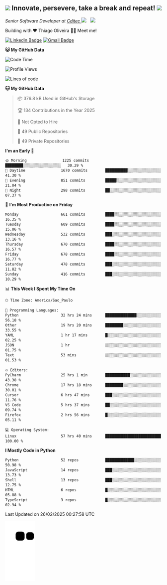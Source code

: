 <h2><img src="https://emojis.slackmojis.com/emojis/images/1531849430/4246/blob-sunglasses.gif?1531849430" width="30"/> Innovate, persevere, take a break and repeat! <img src="https://media.giphy.com/media/12oufCB0MyZ1Go/giphy.gif" width="50"></h2>
<img align='right' src="https://media.giphy.com/media/M9gbBd9nbDrOTu1Mqx/giphy.gif" width="230">
<p><em>Senior Software Developer at <a href="https://www.cditec.com.br/">Cditec
</a><img src="https://media.giphy.com/media/WUlplcMpOCEmTGBtBW/giphy.gif" width="30"> 
</em></p>



Building with ❤️ Thiago Oliveira 👋🏽 Meet me!

[![Linkedin Badge](https://img.shields.io/badge/-Thiago-blue?style=flat-square&logo=Linkedin&logoColor=white&link=https://www.linkedin.com/in/tgmarinho/)](https://www.linkedin.com/in/thiagoceconelo/) 
[![Gmail Badge](https://img.shields.io/badge/-thiceconelo@gmail.com-c14438?style=flat-square&logo=Gmail&logoColor=white&link=mailto:thiceconelo@gmail.com)](mailto:thiceconelo@gmail.com)

</em></p>

<!-- <span style="height ">
![Anurag's GitHub stats](https://github-readme-stats.vercel.app/api?username=arthurspk&show_icons=true&theme=tokyonight)
</span> -->

**🐱 My GitHub Data** 
<!--START_SECTION:waka-->
![Code Time](http://img.shields.io/badge/Code%20Time-2%2C673%20hrs%2037%20mins-blue)

![Profile Views](http://img.shields.io/badge/Profile%20Views-0-blue)

![Lines of code](https://img.shields.io/badge/From%20Hello%20World%20I%27ve%20Written-5.7%20million%20lines%20of%20code-blue)

**🐱 My GitHub Data** 

> 📦 376.8 kB Used in GitHub's Storage 
 > 
> 🏆 134 Contributions in the Year 2025
 > 
> 🚫 Not Opted to Hire
 > 
> 📜 49 Public Repositories 
 > 
> 🔑 49 Private Repositories 
 > 
**I'm an Early 🐤** 

```text
🌞 Morning                1225 commits        ████████░░░░░░░░░░░░░░░░░   30.29 % 
🌆 Daytime                1670 commits        ██████████░░░░░░░░░░░░░░░   41.30 % 
🌃 Evening                851 commits         █████░░░░░░░░░░░░░░░░░░░░   21.04 % 
🌙 Night                  298 commits         ██░░░░░░░░░░░░░░░░░░░░░░░   07.37 % 
```
📅 **I'm Most Productive on Friday** 

```text
Monday                   661 commits         ████░░░░░░░░░░░░░░░░░░░░░   16.35 % 
Tuesday                  609 commits         ████░░░░░░░░░░░░░░░░░░░░░   15.06 % 
Wednesday                532 commits         ███░░░░░░░░░░░░░░░░░░░░░░   13.16 % 
Thursday                 670 commits         ████░░░░░░░░░░░░░░░░░░░░░   16.57 % 
Friday                   678 commits         ████░░░░░░░░░░░░░░░░░░░░░   16.77 % 
Saturday                 478 commits         ███░░░░░░░░░░░░░░░░░░░░░░   11.82 % 
Sunday                   416 commits         ███░░░░░░░░░░░░░░░░░░░░░░   10.29 % 
```


📊 **This Week I Spent My Time On** 

```text
🕑︎ Time Zone: America/Sao_Paulo

💬 Programming Languages: 
Python                   32 hrs 24 mins      ██████████████░░░░░░░░░░░   56.18 % 
Other                    19 hrs 20 mins      ████████░░░░░░░░░░░░░░░░░   33.55 % 
YAML                     1 hr 17 mins        █░░░░░░░░░░░░░░░░░░░░░░░░   02.25 % 
JSON                     1 hr                ░░░░░░░░░░░░░░░░░░░░░░░░░   01.75 % 
Text                     53 mins             ░░░░░░░░░░░░░░░░░░░░░░░░░   01.53 % 

🔥 Editors: 
PyCharm                  25 hrs 1 min        ███████████░░░░░░░░░░░░░░   43.38 % 
Chrome                   17 hrs 18 mins      ████████░░░░░░░░░░░░░░░░░   30.01 % 
Cursor                   6 hrs 47 mins       ███░░░░░░░░░░░░░░░░░░░░░░   11.76 % 
VS Code                  5 hrs 37 mins       ██░░░░░░░░░░░░░░░░░░░░░░░   09.74 % 
Firefox                  2 hrs 56 mins       █░░░░░░░░░░░░░░░░░░░░░░░░   05.11 % 

💻 Operating System: 
Linux                    57 hrs 40 mins      █████████████████████████   100.00 % 
```

**I Mostly Code in Python** 

```text
Python                   52 repos            █████████████░░░░░░░░░░░░   50.98 % 
JavaScript               14 repos            ███░░░░░░░░░░░░░░░░░░░░░░   13.73 % 
Shell                    13 repos            ███░░░░░░░░░░░░░░░░░░░░░░   12.75 % 
HTML                     6 repos             █░░░░░░░░░░░░░░░░░░░░░░░░   05.88 % 
TypeScript               3 repos             █░░░░░░░░░░░░░░░░░░░░░░░░   02.94 % 
```




 Last Updated on 26/02/2025 00:27:58 UTC
<!--END_SECTION:waka-->

![Snake animation](https://github.com/rafaballerini/rafaballerini/blob/output/github-contribution-grid-snake.svg)


<!---
ceconelo/ceconelo is a ✨ special ✨ repository because its `README.md` (this file) appears on your GitHub profile.
You can click the Preview link to take a look at your changes.
--->
